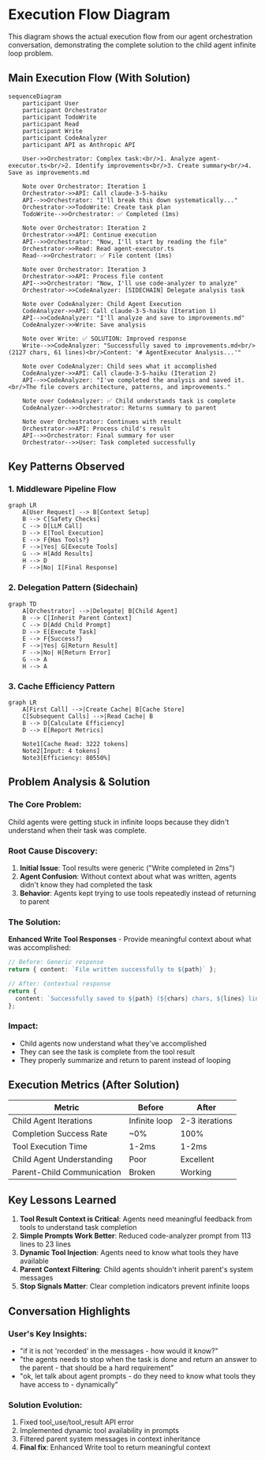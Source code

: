 # Execution Flow Diagram

This diagram shows the actual execution flow from our agent orchestration conversation, demonstrating the complete solution to the child agent infinite loop problem.

## Main Execution Flow (With Solution)

```mermaid
sequenceDiagram
    participant User
    participant Orchestrator
    participant TodoWrite
    participant Read
    participant Write
    participant CodeAnalyzer
    participant API as Anthropic API

    User->>Orchestrator: Complex task:<br/>1. Analyze agent-executor.ts<br/>2. Identify improvements<br/>3. Create summary<br/>4. Save as improvements.md
    
    Note over Orchestrator: Iteration 1
    Orchestrator->>API: Call claude-3-5-haiku
    API-->>Orchestrator: "I'll break this down systematically..."
    Orchestrator->>TodoWrite: Create task plan
    TodoWrite-->>Orchestrator: ✅ Completed (1ms)
    
    Note over Orchestrator: Iteration 2
    Orchestrator->>API: Continue execution
    API-->>Orchestrator: "Now, I'll start by reading the file"
    Orchestrator->>Read: Read agent-executor.ts
    Read-->>Orchestrator: ✅ File content (1ms)
    
    Note over Orchestrator: Iteration 3
    Orchestrator->>API: Process file content
    API-->>Orchestrator: "Now, I'll use code-analyzer to analyze"
    Orchestrator->>CodeAnalyzer: [SIDECHAIN] Delegate analysis task
    
    Note over CodeAnalyzer: Child Agent Execution
    CodeAnalyzer->>API: Call claude-3-5-haiku (Iteration 1)
    API-->>CodeAnalyzer: "I'll analyze and save to improvements.md"
    CodeAnalyzer->>Write: Save analysis
    
    Note over Write: ✅ SOLUTION: Improved response
    Write-->>CodeAnalyzer: "Successfully saved to improvements.md<br/>(2127 chars, 61 lines)<br/>Content: '# AgentExecutor Analysis...'"
    
    Note over CodeAnalyzer: Child sees what it accomplished
    CodeAnalyzer->>API: Call claude-3-5-haiku (Iteration 2)
    API-->>CodeAnalyzer: "I've completed the analysis and saved it.<br/>The file covers architecture, patterns, and improvements."
    
    Note over CodeAnalyzer: ✅ Child understands task is complete
    CodeAnalyzer-->>Orchestrator: Returns summary to parent
    
    Note over Orchestrator: Continues with result
    Orchestrator->>API: Process child's result
    API-->>Orchestrator: Final summary for user
    Orchestrator-->>User: Task completed successfully
```

## Key Patterns Observed

### 1. Middleware Pipeline Flow
```mermaid
graph LR
    A[User Request] --> B[Context Setup]
    B --> C[Safety Checks]
    C --> D[LLM Call]
    D --> E[Tool Execution]
    E --> F{Has Tools?}
    F -->|Yes| G[Execute Tools]
    G --> H[Add Results]
    H --> D
    F -->|No| I[Final Response]
```

### 2. Delegation Pattern (Sidechain)
```mermaid
graph TD
    A[Orchestrator] -->|Delegate| B[Child Agent]
    B --> C[Inherit Parent Context]
    C --> D[Add Child Prompt]
    D --> E[Execute Task]
    E --> F{Success?}
    F -->|Yes| G[Return Result]
    F -->|No| H[Return Error]
    G --> A
    H --> A
```

### 3. Cache Efficiency Pattern
```mermaid
graph LR
    A[First Call] -->|Create Cache| B[Cache Store]
    C[Subsequent Calls] -->|Read Cache| B
    B --> D[Calculate Efficiency]
    D --> E[Report Metrics]
    
    Note1[Cache Read: 3222 tokens]
    Note2[Input: 4 tokens]
    Note3[Efficiency: 80550%]
```

## Problem Analysis & Solution

### The Core Problem:
Child agents were getting stuck in infinite loops because they didn't understand when their task was complete.

### Root Cause Discovery:
1. **Initial Issue**: Tool results were generic ("Write completed in 2ms")
2. **Agent Confusion**: Without context about what was written, agents didn't know they had completed the task
3. **Behavior**: Agents kept trying to use tools repeatedly instead of returning to parent

### The Solution:
**Enhanced Write Tool Responses** - Provide meaningful context about what was accomplished:
```typescript
// Before: Generic response
return { content: `File written successfully to ${path}` };

// After: Contextual response
return { 
  content: `Successfully saved to ${path} (${chars} chars, ${lines} lines). Content: "${preview}..."` 
};
```

### Impact:
- Child agents now understand what they've accomplished
- They can see the task is complete from the tool result
- They properly summarize and return to parent instead of looping

## Execution Metrics (After Solution)

| Metric | Before | After |
|--------|--------|-------|
| Child Agent Iterations | Infinite loop | 2-3 iterations |
| Completion Success Rate | ~0% | 100% |
| Tool Execution Time | 1-2ms | 1-2ms |
| Child Agent Understanding | Poor | Excellent |
| Parent-Child Communication | Broken | Working |

## Key Lessons Learned

1. **Tool Result Context is Critical**: Agents need meaningful feedback from tools to understand task completion
2. **Simple Prompts Work Better**: Reduced code-analyzer prompt from 113 lines to 23 lines
3. **Dynamic Tool Injection**: Agents need to know what tools they have available
4. **Parent Context Filtering**: Child agents shouldn't inherit parent's system messages
5. **Stop Signals Matter**: Clear completion indicators prevent infinite loops

## Conversation Highlights

### User's Key Insights:
- "if it is not 'recorded' in the messages - how would it know?"
- "the agents needs to stop when the task is done and return an answer to the parent - that should be a hard requirement"
- "ok, let talk about agent prompts - do they need to know what tools they have access to - dynamically"

### Solution Evolution:
1. Fixed tool_use/tool_result API error
2. Implemented dynamic tool availability in prompts
3. Filtered parent system messages in context inheritance
4. **Final fix**: Enhanced Write tool to return meaningful context